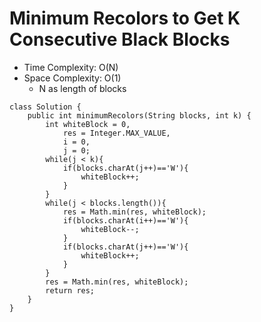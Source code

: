 # Minimum Recolors to Get K Consecutive Black Blocks

- Time Complexity: O(N)
- Space Complexity: O(1)
  - N as length of blocks

```
class Solution {
    public int minimumRecolors(String blocks, int k) {
        int whiteBlock = 0,
            res = Integer.MAX_VALUE,
            i = 0,
            j = 0;
        while(j < k){
            if(blocks.charAt(j++)=='W'){
                whiteBlock++;
            }
        }
        while(j < blocks.length()){
            res = Math.min(res, whiteBlock);
            if(blocks.charAt(i++)=='W'){
                whiteBlock--;
            }
            if(blocks.charAt(j++)=='W'){
                whiteBlock++;
            }
        }
        res = Math.min(res, whiteBlock);
        return res;
    }
}
```
